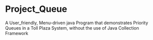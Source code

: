 # Project_Queue
 A User_friendly, Menu-driven java Program that demonstrates Priority Queues in a Toll Plaza System, without the use of Java Collection Framework
